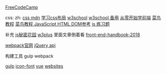 [FreeCodeCamp](https://www.freecodecamp.cn/challenges/say-hello-to-html-element)

css:
zh:
[css mdn](https://developer.mozilla.org/zh-CN/docs/Learn/CSS)
[学习css布局](http://zh.learnlayout.com/)
[w3school](https://www.w3schools.com/jS/default.asp)
[w3school 备用](https://www.quanzhanketang.com/css/css_intro.html)
[从零开始学前端](https://github.com/smyhvae/Web)
[菜鸟教程](http://www.runoob.com/html/html-tutorial.html)
[菜鸟教程 JavaScript HTML DOM参考](http://www.runoob.com/jsref/jsref-obj-array.html)
[js 练习题](https://www.w3resource.com/javascript-exercises/javascript-basic-exercises.php)

补充
[js秘密花园](http://bonsaiden.github.io/JavaScript-Garden/zh/#object.general)
[w3plus](http://www.w3cplus.com/) 里面文章倒着看
[front-end-handbook-2018](https://github.com/xitu/front-end-handbook-2018/blob/zh-Hans/learning/browsers.md)


[webpack官网](https://webpack.docschina.org/concepts/)
[jQuery api](http://hemin.cn/jq/index.html)


构建工具
gulp webpack

[gulp](https://www.gulpjs.com.cn/)
[icon-font](http://www.iconfont.cn/)
[vue](https://cn.vuejs.org/v2/guide/index.html)
[websites](http://www.bootcss.com/)
